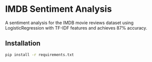 # IMDB Sentiment Analysis
A sentiment analysis for the IMDB movie reviews dataset using LogisticRegression with TF-IDF features and achieves 87% accuracy.

## Installation
```bash
pip install -r requirements.txt